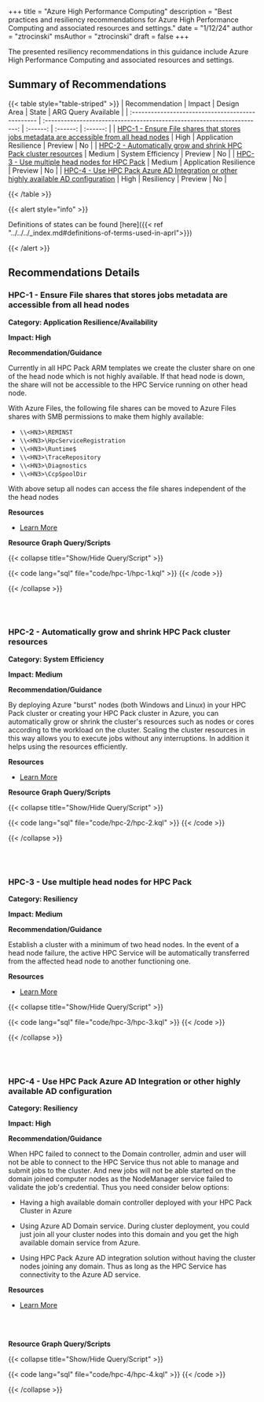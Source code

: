 +++
title = "Azure High Performance Computing"
description = "Best practices and resiliency recommendations for Azure High Performance Computing and associated resources and settings."
date = "1/12/24"
author = "ztrocinski"
msAuthor = "ztrocinski"
draft = false
+++

The presented resiliency recommendations in this guidance include Azure High Performance Computing and associated resources and settings.

## Summary of Recommendations

{{< table style="table-striped" >}}
| Recommendation | Impact | Design Area | State | ARG Query Available |
| :------------------------------------------------ | :---------------------------------------------------------------------: | :------: | :------: | :------: |
| [HPC-1 - Ensure File shares that stores jobs metadata are accessible from all head nodes](#hpc-1---ensure-file-shares-that-stores-jobs-metadata-are-accessible-from-all-head-nodes) | High | Application Resilience | Preview | No |
| [HPC-2 - Automatically grow and shrink HPC Pack cluster resources](#hpc-2---automatically-grow-and-shrink-hpc-pack-cluster-resources) | Medium | System Efficiency | Preview | No |
| [HPC-3 - Use multiple head nodes for HPC Pack](#hpc-3---use-multiple-head-nodes-for-hpc-pack) | Medium | Application Resilience | Preview | No |
| [HPC-4 - Use HPC Pack Azure AD Integration or other highly available AD configuration](#hpc-4---use-hpc-pack-azure-ad-integration-or-other-highly-available-ad-configuration) | High | Resiliency | Preview | No |

{{< /table >}}

{{< alert style="info" >}}

Definitions of states can be found [here]({{< ref "../../../_index.md#definitions-of-terms-used-in-aprl">}})

{{< /alert >}}

## Recommendations Details

### HPC-1 - Ensure File shares that stores jobs metadata are accessible from all head nodes

**Category: Application Resilience/Availability**

**Impact: High**

**Recommendation/Guidance**

Currently in all HPC Pack ARM templates we create the cluster share on one of the head node which is not highly available. If that head node is down, the share will not be accessible to the HPC Service running on other head node.

With Azure Files, the following file shares can be moved to Azure Files shares with SMB permissions to make them highly available:

- `\\<HN3>\REMINST`
- `\\<HN3>\HpcServiceRegistration`
- `\\<HN3>\Runtime$`
- `\\<HN3>\TraceRepository`
- `\\<HN3>\Diagnostics`
- `\\<HN3>\CcpSpoolDir`

With above setup all nodes can access the file shares independent of the the head nodes

**Resources**

- [Learn More](https://learn.microsoft.com/en-us/powershell/high-performance-computing/hpcpack-ha-cloud?view=hpc19-ps#hpc-pack-cluster-shares)

**Resource Graph Query/Scripts**

{{< collapse title="Show/Hide Query/Script" >}}

{{< code lang="sql" file="code/hpc-1/hpc-1.kql" >}} {{< /code >}}

{{< /collapse >}}

<br><br>

### HPC-2 - Automatically grow and shrink HPC Pack cluster resources

**Category: System Efficiency**

**Impact: Medium**

**Recommendation/Guidance**

By deploying Azure "burst" nodes (both Windows and Linux) in your HPC Pack cluster or creating your HPC Pack cluster in Azure, you can automatically grow or shrink the cluster's resources such as nodes or cores according to the workload on the cluster. Scaling the cluster resources in this way allows you to execute jobs without any interruptions. In addition it helps using the resources efficiently.

**Resources**

- [Learn More](https://learn.microsoft.com/en-us/powershell/high-performance-computing/hpcpack-auto-grow-shrink?view=hpc19-ps)

**Resource Graph Query/Scripts**

{{< collapse title="Show/Hide Query/Script" >}}

{{< code lang="sql" file="code/hpc-2/hpc-2.kql" >}} {{< /code >}}

{{< /collapse >}}

<br><br>

### HPC-3 - Use multiple head nodes for HPC Pack

**Category: Resiliency**

**Impact: Medium**

**Recommendation/Guidance**

Establish a cluster with a minimum of two head nodes. In the event of a head node failure, the active HPC Service will be automatically transferred from the affected head node to another functioning one.

**Resources**

- [Learn More](https://learn.microsoft.com/en-us/powershell/high-performance-computing/hpcpack-ha-cloud?view=hpc19-ps#dealing-with-head-node-failure)

{{< collapse title="Show/Hide Query/Script" >}}

{{< code lang="sql" file="code/hpc-3/hpc-3.kql" >}} {{< /code >}}

{{< /collapse >}}

<br><br>

### HPC-4 - Use HPC Pack Azure AD Integration or other highly available AD configuration

**Category: Resiliency**

**Impact: High**

**Recommendation/Guidance**

When HPC failed to connect to the Domain controller, admin and user will not be able to connect to the HPC Service thus not able to manage and submit jobs to the cluster. And new jobs will not be able started on the domain joined computer nodes as the NodeManager service failed to validate the job's credential. Thus you need consider below options:

- Having a high available domain controller deployed with your HPC Pack Cluster in Azure

- Using Azure AD Domain service. During cluster deployment, you could just join all your cluster nodes into this domain and you get the high available domain service from Azure.

- Using HPC Pack Azure AD integration solution without having the cluster nodes joining any domain. Thus as long as the HPC Service has connectivity to the Azure AD service.

**Resources**

- [Learn More](https://learn.microsoft.com/en-us/powershell/high-performance-computing/hpcpack-ha-cloud?view=hpc19-ps#dealing-with-ad-failure)

<br><br>

**Resource Graph Query/Scripts**

{{< collapse title="Show/Hide Query/Script" >}}

{{< code lang="sql" file="code/hpc-4/hpc-4.kql" >}} {{< /code >}}

{{< /collapse >}}
